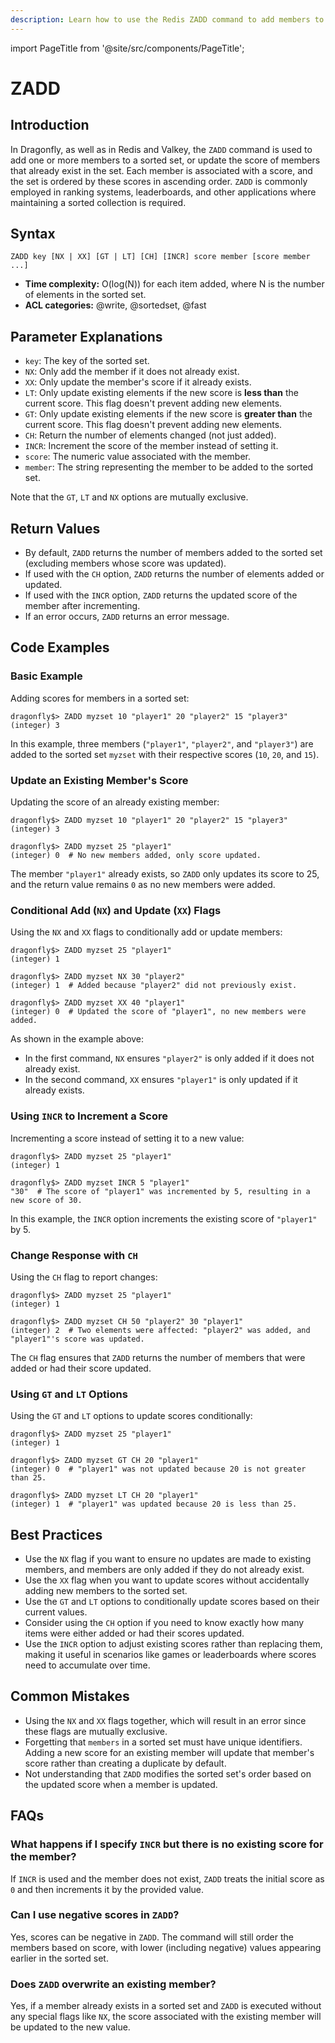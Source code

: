 ```yaml
---
description: Learn how to use the Redis ZADD command to add members to sorted sets with ease, plus expert tips beyond the official Redis docs.
---
```


import PageTitle from '@site/src/components/PageTitle';

# ZADD

<PageTitle title="Redis ZADD Explained (Better Than Official Docs)" />

## Introduction

In Dragonfly, as well as in Redis and Valkey, the `ZADD` command is used to add one or more members to a sorted set, or update the score of members that already exist in the set.
Each member is associated with a score, and the set is ordered by these scores in ascending order.
`ZADD` is commonly employed in ranking systems, leaderboards, and other applications where maintaining a sorted collection is required.

## Syntax

```shell
ZADD key [NX | XX] [GT | LT] [CH] [INCR] score member [score member ...]
```

- **Time complexity:** O(log(N)) for each item added, where N is the number of elements in the sorted set.
- **ACL categories:** @write, @sortedset, @fast

## Parameter Explanations

- `key`: The key of the sorted set.
- `NX`: Only add the member if it does not already exist.
- `XX`: Only update the member's score if it already exists.
- `LT`: Only update existing elements if the new score is **less than** the current score. This flag doesn't prevent adding new elements.
- `GT`: Only update existing elements if the new score is **greater than** the current score. This flag doesn't prevent adding new elements.
- `CH`: Return the number of elements changed (not just added).
- `INCR`: Increment the score of the member instead of setting it.
- `score`: The numeric value associated with the member.
- `member`: The string representing the member to be added to the sorted set.

Note that the `GT`, `LT` and `NX` options are mutually exclusive.

## Return Values

- By default, `ZADD` returns the number of members added to the sorted set (excluding members whose score was updated).
- If used with the `CH` option, `ZADD` returns the number of elements added or updated.
- If used with the `INCR` option, `ZADD` returns the updated score of the member after incrementing.
- If an error occurs, `ZADD` returns an error message.

## Code Examples

### Basic Example

Adding scores for members in a sorted set:

```shell
dragonfly$> ZADD myzset 10 "player1" 20 "player2" 15 "player3"
(integer) 3
```

In this example, three members (`"player1"`, `"player2"`, and `"player3"`) are added to the sorted set `myzset` with their respective scores (`10`, `20`, and `15`).

### Update an Existing Member's Score

Updating the score of an already existing member:

```shell
dragonfly$> ZADD myzset 10 "player1" 20 "player2" 15 "player3"
(integer) 3

dragonfly$> ZADD myzset 25 "player1"
(integer) 0  # No new members added, only score updated.
```

The member `"player1"` already exists, so `ZADD` only updates its score to 25, and the return value remains `0` as no new members were added.

### Conditional Add (`NX`) and Update (`XX`) Flags

Using the `NX` and `XX` flags to conditionally add or update members:

```shell
dragonfly$> ZADD myzset 25 "player1"
(integer) 1

dragonfly$> ZADD myzset NX 30 "player2"
(integer) 1  # Added because "player2" did not previously exist.

dragonfly$> ZADD myzset XX 40 "player1"
(integer) 0  # Updated the score of "player1", no new members were added.
```

As shown in the example above:
- In the first command, `NX` ensures `"player2"` is only added if it does not already exist.
- In the second command, `XX` ensures `"player1"` is only updated if it already exists.

### Using `INCR` to Increment a Score

Incrementing a score instead of setting it to a new value:

```shell
dragonfly$> ZADD myzset 25 "player1"
(integer) 1

dragonfly$> ZADD myzset INCR 5 "player1"
"30"  # The score of "player1" was incremented by 5, resulting in a new score of 30.
```

In this example, the `INCR` option increments the existing score of `"player1"` by 5.

### Change Response with `CH`

Using the `CH` flag to report changes:

```shell
dragonfly$> ZADD myzset 25 "player1"
(integer) 1

dragonfly$> ZADD myzset CH 50 "player2" 30 "player1"
(integer) 2  # Two elements were affected: "player2" was added, and "player1"'s score was updated.
```

The `CH` flag ensures that `ZADD` returns the number of members that were added or had their score updated.

### Using `GT` and `LT` Options

Using the `GT` and `LT` options to update scores conditionally:

```shell
dragonfly$> ZADD myzset 25 "player1"
(integer) 1

dragonfly$> ZADD myzset GT CH 20 "player1"
(integer) 0  # "player1" was not updated because 20 is not greater than 25.

dragonfly$> ZADD myzset LT CH 20 "player1"
(integer) 1  # "player1" was updated because 20 is less than 25.
```

## Best Practices

- Use the `NX` flag if you want to ensure no updates are made to existing members, and members are only added if they do not already exist.
- Use the `XX` flag when you want to update scores without accidentally adding new members to the sorted set.
- Use the `GT` and `LT` options to conditionally update scores based on their current values.
- Consider using the `CH` option if you need to know exactly how many items were either added or had their scores updated.
- Use the `INCR` option to adjust existing scores rather than replacing them, making it useful in scenarios like games or leaderboards where scores need to accumulate over time.

## Common Mistakes

- Using the `NX` and `XX` flags together, which will result in an error since these flags are mutually exclusive.
- Forgetting that `members` in a sorted set must have unique identifiers. Adding a new score for an existing member will update that member's score rather than creating a duplicate by default.
- Not understanding that `ZADD` modifies the sorted set's order based on the updated score when a member is updated.

## FAQs

### What happens if I specify `INCR` but there is no existing score for the member?

If `INCR` is used and the member does not exist, `ZADD` treats the initial score as `0` and then increments it by the provided value.

### Can I use negative scores in `ZADD`?

Yes, scores can be negative in `ZADD`. The command will still order the members based on score, with lower (including negative) values appearing earlier in the sorted set.

### Does `ZADD` overwrite an existing member?

Yes, if a member already exists in a sorted set and `ZADD` is executed without any special flags like `NX`, the score associated with the existing member will be updated to the new value.
